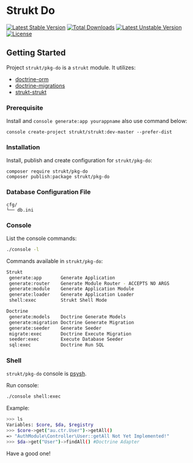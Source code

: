Strukt Do
===

[![Latest Stable Version](https://poser.pugx.org/strukt/do/v/stable)](https://packagist.org/packages/strukt/do)
[![Total Downloads](https://poser.pugx.org/strukt/do/downloads)](https://packagist.org/packages/strukt/do)
[![Latest Unstable Version](https://poser.pugx.org/strukt/do/v/unstable)](https://packagist.org/packages/strukt/do)
[![License](https://poser.pugx.org/strukt/do/license)](https://packagist.org/packages/strukt/do)

## Getting Started

Project `strukt/pkg-do` is a `strukt` module. It utilizes:

* [doctrine-orm](https://github.com/doctrine/doctrine2)
* [doctrine-migrations](https://github.com/doctrine/migrations)
* [strukt-strukt](https://github.com/pitsolu/strukt-strukt)

### Prerequisite

Install and `console generate:app yourappname` also use command below:

```
console create-project strukt/strukt:dev-master --prefer-dist
```

### Installation

Install, publish and create configuration for `strukt/pkg-do`:

```
composer require strukt/pkg-do
composer publish:package strukt/pkg-do
```

### Database Configuration File

```
cfg/
└── db.ini
```

### Console

List the console commands: 
	
```sh
./console -l
```
Commands available in `strukt/pkg-do`:

```sh
Strukt
 generate:app       Generate Application
 generate:router    Generate Module Router - ACCEPTS NO ARGS
 generate:module    Generate Application Module
 generate:loader    Generate Application Loader
 shell:exec         Strukt Shell Mode

Doctrine
 generate:models    Doctrine Generate Models
 generate:migration Doctrine Generate Migration
 generate:seeder    Generate Seeder
 migrate:exec       Doctrine Execute Migration
 seeder:exec        Execute Database Seeder
 sql:exec           Doctrine Run SQL
```

### Shell

`strukt/pkg-do` console is [psysh](https://github.com/bobthecow/psysh).

Run console:

```sh
./console shell:exec
```

Example: 

```sh
>>> ls
Variables: $core, $da, $registry
>>> $core->get("au.ctr.User")->getAll()
=> "AuthModule\Controller\User::getAll Not Yet Implemented!"
>>> $da->get("User")->findAll() #Doctrine Adapter
```

Have a good one!
